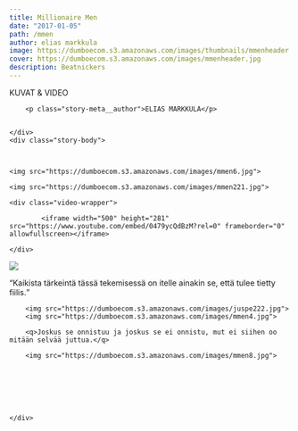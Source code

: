 ```yaml
---
title: Millionaire Men
date: "2017-01-05"
path: /mmen
author: elias markkula
image: https://dumboecom.s3.amazonaws.com/images/thumbnails/mmenheader.jpg
cover: https://dumboecom.s3.amazonaws.com/images/mmenheader.jpg
description: Beatnickers
---
```


<div class="story">
    <div class="story-meta">
        <p>KUVAT & VIDEO</p>
      
        <p class="story-meta__author">ELIAS MARKKULA</p>
        
       
    </div>
    <div class="story-body">
    
   
    
    <img src="https://dumboecom.s3.amazonaws.com/images/mmen6.jpg">
    
    <img src="https://dumboecom.s3.amazonaws.com/images/mmen221.jpg">
    
    <div class="video-wrapper">

            <iframe width="500" height="281" src="https://www.youtube.com/embed/0479ycQdBzM?rel=0" frameborder="0" allowfullscreen></iframe>

    </div>
    
  <img src="https://dumboecom.s3.amazonaws.com/images/mmen5.jpg">
    
   <q>Kaikista tärkeintä tässä tekemisessä on itelle ainakin se, että tulee tietty fiilis.</q>
        
        <img src="https://dumboecom.s3.amazonaws.com/images/juspe222.jpg">
        <img src="https://dumboecom.s3.amazonaws.com/images/mmen4.jpg">
        
        <q>Joskus se onnistuu ja joskus se ei onnistu, mut ei siihen oo mitään selvää juttua.</q>
        
        <img src="https://dumboecom.s3.amazonaws.com/images/mmen8.jpg">
        
        
       
        
        
        
      
    </div>
</div>